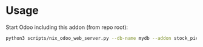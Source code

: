 # Usage

Start Odoo including this addon (from repo root):

```bash
python3 scripts/nix_odoo_web_server.py --db-name mydb --addon stock_picking_progress
```
